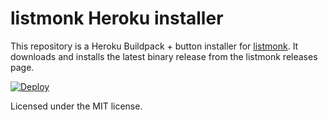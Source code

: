 # listmonk Heroku installer

This repository is a Heroku Buildpack + button installer for [listmonk](https://github.com/knadh/listmonk). It downloads and installs the latest binary release from the listmonk releases page.

[![Deploy](https://www.herokucdn.com/deploy/button.svg)](https://heroku.com/deploy?template=https://github.com/knadh/listmonk-heroku-deploy)

Licensed under the MIT license.
